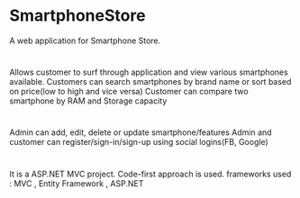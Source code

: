 # SmartphoneStore
A web application for Smartphone Store.

#
Allows customer to surf through application and view various smartphones available. 
Customers can search smartphones by brand name or sort based on price(low to high and vice versa)
Customer can compare two smartphone by RAM and Storage capacity

#
Admin can add, edit, delete or update smartphone/features 
Admin and customer can register/sign-in/sign-up using social logins(FB, Google)

#
It is a ASP.NET MVC project. Code-first approach is used. 
frameworks used :
MVC , Entity Framework , ASP.NET
